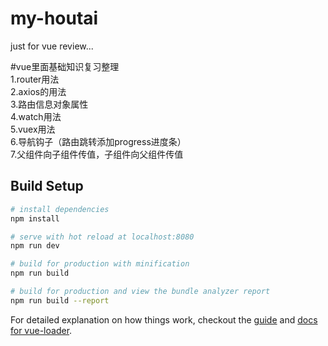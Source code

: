 # my-houtai

just for vue review...

#vue里面基础知识复习整理<br/>
1.router用法<br/>
2.axios的用法<br/>
3.路由信息对象属性<br/>
4.watch用法<br/>
5.vuex用法<br/>
6.导航钩子（路由跳转添加progress进度条）<br/>
7.父组件向子组件传值，子组件向父组件传值<br/>




## Build Setup

``` bash
# install dependencies
npm install

# serve with hot reload at localhost:8080
npm run dev

# build for production with minification
npm run build

# build for production and view the bundle analyzer report
npm run build --report
```

For detailed explanation on how things work, checkout the [guide](http://vuejs-templates.github.io/webpack/) and [docs for vue-loader](http://vuejs.github.io/vue-loader).
